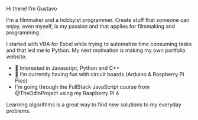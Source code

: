 Hi there! I’m Gustavo

<!---links--->

I'm a filmmaker and a hobbyist programmer. Create stuff that someone can enjoy, even myself, is my passion and that applies for filmmaking and programming.

I started with VBA for Excel while trying to automatize time consuming tasks and that led me to Python. My next motivation is making my own portfolio website.

- 👀 Interested in Javascript, Python and C++
- 🌱 I’m currently having fun with circuit boards (Arduino & Raspberry Pi Pico)
- I'm going through the FullStack JavaScript course from @TheOdinProject using my Raspberry Pi 4

Learning algorithms is a great way to find new solutions to my everyday problems.

<!---
intGus/intGus is a ✨ special ✨ repository because its `README.md` (this file) appears on your GitHub profile.
You can click the Preview link to take a look at your changes.
--->

